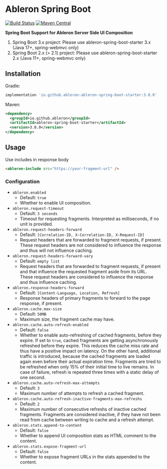 # Ableron Spring Boot
[![Build Status](https://github.com/ableron/ableron/actions/workflows/ableron-spring-boot-3.yml/badge.svg)](https://github.com/ableron/ableron-spring-boot/actions/workflows/main.yml)
[![Maven Central](https://maven-badges.herokuapp.com/maven-central/io.github.ableron/ableron-spring-boot/badge.svg)](https://mvnrepository.com/artifact/io.github.ableron/ableron-spring-boot)

**Spring Boot Support for Ableron Server Side UI Composition**
1. Spring Boot 3.x project: Please use ableron-spring-boot-starter 3.x (Java 17+, spring-webmvc only)
2. Spring Boot 2.x (> 2.1) project: Please use ableron-spring-boot-starter 2.x (Java 11+, spring-webmvc only)

## Installation
Gradle:
```groovy
implementation 'io.github.ableron:ableron-spring-boot-starter:3.8.0'
```

Maven:
```xml
<dependency>
  <groupId>io.github.ableron</groupId>
  <artifactId>ableron-spring-boot-starter</artifactId>
  <version>3.8.0</version>
</dependency>
```

## Usage
Use includes in response body
```html
<ableron-include src="https://your-fragment-url" />
```

### Configuration

- `ableron.enabled`
  - Default: `true`
  - Whether to enable UI composition.
- `ableron.request-timeout`
  - Default: `3 seconds`
  - Timeout for requesting fragments. Interpreted as milliseconds, if no unit is provided.
- `ableron.request-headers-forward`
  - Default: `[Correlation-ID, X-Correlation-ID, X-Request-ID]`
  - Request headers that are forwarded to fragment requests, if present.<br>
    These request headers are not considered to influence the response and thus will not influence caching.
- `ableron.request-headers-forward-vary`
  - Default: `empty list`
  - Request headers that are forwarded to fragment requests, if present and that influence the requested fragment
    aside from its URL.<br>
    These request headers are considered to influence the response and thus influence caching.
- `ableron.response-headers-forward`
  - Default: `[Content-Language, Location, Refresh]`
  - Response headers of primary fragments to forward to the page response, if present.
- `ableron.cache.max-size`
  - Default: `50MB`
  - Maximum size, the fragment cache may have.
- `ableron.cache.auto-refresh-enabled`
  - Default: `false`
  - Whether to enable auto-refreshing of cached fragments, before they expire.
    If set to `true`, cached fragments are getting asynchronously refreshed before they expire. This reduces the cache miss
    rate and thus have a positive impact on latency. On the other hand, additional traffic is introduced, because the cached
    fragments are loaded again even before their actual expiration time.
    Fragments are tried to be refreshed when only 15% of their initial time to live remains. In case of failure, refresh is
    repeated three times with a static delay of one second.
- `ableron.cache.auto-refresh-max-attempts`
  - Default: `3`
  - Maximum number of attempts to refresh a cached fragment.
- `ableron.cache.auto-refresh-inactive-fragments-max-refreshs`
  - Default: `2`
  - Maximum number of consecutive refreshs of inactive cached fragments.
    Fragments are considered inactive, if they have not been read from cache between writing to cache and a refresh attempt.
- `ableron.stats.append-to-content`
  - Default: `false`
  - Whether to append UI composition stats as HTML comment to the content.
- `ableron.stats.expose-fragment-url`
  - Default: `false`
  - Whether to expose fragment URLs in the stats appended to the content.
